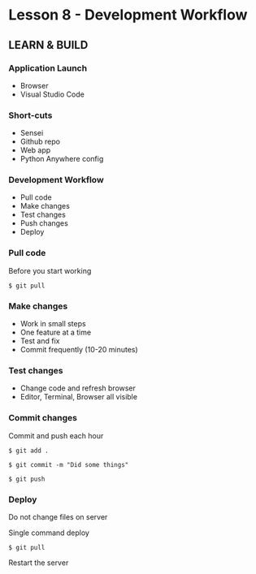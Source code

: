 # Lesson 8 - Development Workflow


## LEARN & BUILD

### Application Launch
* Browser
* Visual Studio Code


### Short-cuts
* Sensei
* Github repo
* Web app
* Python Anywhere config


### Development Workflow
* Pull code
* Make changes
* Test changes
* Push changes
* Deploy


### Pull code
Before you start working

    $ git pull


### Make changes
* Work in small steps
* One feature at a time
* Test and fix
* Commit frequently (10-20 minutes)


### Test changes
* Change code and refresh browser
* Editor, Terminal, Browser all visible

### Commit changes
Commit and push each hour

    $ git add .

    $ git commit -m "Did some things"

    $ git push


### Deploy
Do not change files on server

Single command deploy

    $ git pull

Restart the server

